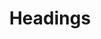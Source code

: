 ---
title: Headings
slug: application-ui-headings
categories: ["headings"]
link: '/application-ui#headings'
thumnail: '/application-ui/headings'
---